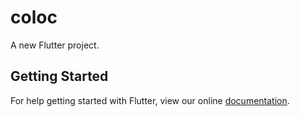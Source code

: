 # coloc

A new Flutter project.

## Getting Started

For help getting started with Flutter, view our online
[documentation](https://flutter.io/).
